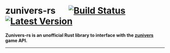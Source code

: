 # zunivers-rs &emsp; [![Build Status]][actions] [![Latest Version]][crates.io]
[Build Status]: https://img.shields.io/github/actions/workflow/status/alexpresso/zunivers-rs/ci.yml?branch=master
[actions]: https://github.com/alexpresso/zunivers-rs/actions?query=branch%3Amaster
[Latest Version]: https://img.shields.io/crates/v/zunivers.svg
[crates.io]: https://crates.io/crates/zunivers

**Zunivers-rs is an unofficial Rust library to interface with the [zunivers](https://zunivers.zerator.com/) game API.**

---
